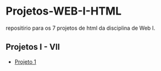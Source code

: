 # Projetos-WEB-I-HTML

repositirio para os 7 projetos de html da disciplina de Web I.

## Projetos I - VII
- [Projeto 1](APRESENTAÇÃOPESSOAL/index.html)
